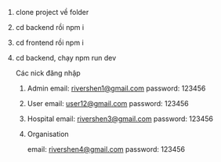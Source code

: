 1. clone project về folder
2. cd backend rồi npm i
3. cd frontend rồi npm i
4. cd backend, chạy npm run dev

    Các nick đăng nhập
   1. Admin
      email: rivershen1@gmail.com
      password: 123456
   2. User
      email: user12@gmail.com
      password: 123456
   3. Hospital
      email: rivershen3@gmail.com
      password: 123456
   4. Organisation
      
      email: rivershen4@gmail.com
      password: 123456

   

